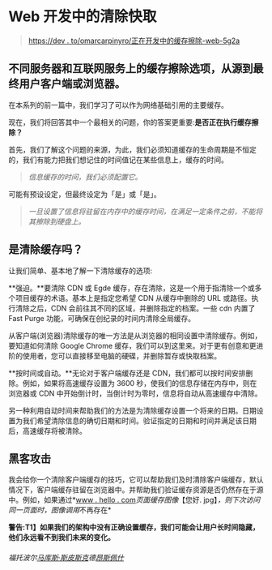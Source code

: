# Web 开发中的清除快取

> [https://dev . to/omarcarpinyro/正在开发中的缓存擦除-web-5g2a](https://dev.to/omarcarpinteyro/borrado-de-cache-en-desarrollo-web-5g2a)

## 不同服务器和互联网服务上的缓存擦除选项，从源到最终用户客户端或浏览器。

在本系列的前一篇中，我们学习了可以作为网络基础引用的主要缓存。

现在，我们将回答其中一个最相关的问题，你的答案更重要:**是否正在执行缓存擦除？**

首先，我们了解这个问题的来源，为此，我们必须知道缓存的生命周期是不恒定的，我们有能力把我们想记住的时间值记在某些信息上，缓存的时间。

> *信息缓存的时间，我们必须配置它。*

可能有预设设定，但最终设定为「是」或「是」。

> *一旦设置了信息将驻留在内存中的缓存时间，在满足一定条件之前，不能将其擦除到硬盘上。*

## 是清除缓存吗？

让我们简单、基本地了解一下清除缓存的选项:

**强迫。**要清除 CDN 或 Egde 缓存，存在清除，这是一个用于指清除一个或多个项目缓存的术语。基本上是指定您希望 CDN 从缓存中删除的 URL 或路径。执行清除之后，CDN 会前往其不同的区域，并删除指定的档案。一些 cdn 内置了 Fast Purge 功能，可确保在创纪录的时间内清除全局缓存。

从客户端(浏览器)清除缓存的唯一方法是从浏览器的相同设置中清除缓存。例如，要知道如何清除 Google Chrome 缓存，我们可以到这里来。对于更有创意和更进阶的使用者，您可以直接移至电脑的硬碟，并删除暂存或快取档案。

**按时间或自动。**无论对于客户端缓存还是 CDN，我们都可以按时间安排删除。例如，如果将高速缓存设置为 3600 秒，使我们的信息存储在内存中，则在浏览器或 CDN 中开始倒计时，当倒计时为零时，信息将自动从高速缓存中清除。

另一种利用自动时间来帮助我们的方法是为清除缓存设置一个将来的日期。日期设置为我们希望清除信息的确切日期和时间。验证指定的日期和时间并满足该日期后，高速缓存将被清除。

## 黑客攻击

我会给你一个清除客户端缓存的技巧，它可以帮助我们及时清除客户端缓存，默认情况下，客户端缓存驻留在浏览器中。并帮助我们验证缓存资源是否仍然存在于源中。例如，如果通过*[www . hello . com](http://www.hola.com)*页面缓存图像*【您好. jpg】*，则下次访问同一页面时，图像调用*不再存在*

**警告:T1】如果我们的架构中没有正确设置缓存，我们可能会让用户长时间隐藏，他们永远看不到我们未来的变化。**

###### *福托波尔[马库斯·斯皮斯克](https://unsplash.com/@markusspiske)德[昂斯佩什](https://unsplash.com/search/photos/hard-disc)*